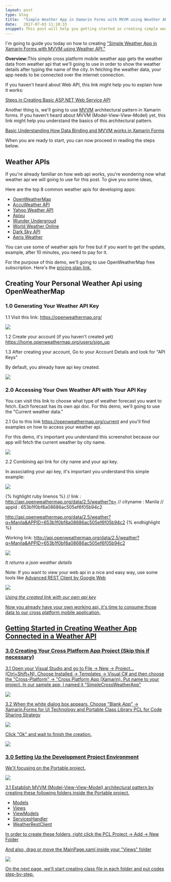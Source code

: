 ```yaml
---
layout: post
type: blog
title:  "Simple Weather App in Xamarin Forms with MVVM using Weather API Part 1"
date:   2017-07-03 11:10:33
snippet: This post will help you getting started in creating simple weather app in xamarin forms connected on a weather api
---
```


I'm going to guide you today on how to creating <a href="/2017/07/03/simple-weather-app-in-xamarin-forms-with-mvvm-using-weather-api-part1">"Simple Weather App in Xamarin Forms with MVVM using Weather API."</a>

<strong>Overview:</strong>This simple cross platform mobile weather app gets the weather data from weather api that we'll going to use in order to show the weather details after typing the name of the city. In fetching the weather data, your app needs to be connected over the internet connection.

If you haven't heard about Web API, this link might help you to explain how it works: 

<a href="https://deanilvincent.github.io/2017/05/16/steps-in-creating-basic-aspnet-web-service-api/">Steps in Creating Basic ASP.NET Web Service API</a>

Another thing is, we'll going to use <a href="https://deanilvincent.github.io/2017/06/03/basic-understanding-of-mvvm-and-databinding-in-xamarin-forms/">MVVM</a> architectural pattern in Xamarin forms. If you haven't heard about MVVM (Model-View-View-Model) yet, this link might help you understand the basics of this architectural pattern.

<a href="https://deanilvincent.github.io/2017/06/03/basic-understanding-of-mvvm-and-databinding-in-xamarin-forms/">Basic Understanding How Data Binding and MVVM works in Xamarin Forms</a>

When you are ready to start, you can now proceed in reading the steps below.

## Weather APIs

If you're already familiar on how web api works, you're wondering now what weather api we will going to use for this post. To give you some ideas, 

Here are the top 8 common weather apis for developing apps:

- <a href="http://www.openweathermap.com/">OpenWeatherMap</a> 
- <a href="http://apidev.accuweather.com/developers/">AccuWeather API</a>
- <a href="https://developer.yahoo.com/weather/">Yahoo Weather API</a>
- <a href="https://www.apixu.com/">Apixu</a>
- <a href="https://www.wunderground.com/weather/api/">Wunder Undergroud</a>
- <a href="https://developer.worldweatheronline.com/api/">World Weather Online</a>
- <a href="https://darksky.net/dev/">Dark Sky API</a>
- <a href="https://www.aerisweather.com/develop/">Aeris Weather</a>

You can use some of weather apis for free but if you want to get the update, example, after 10 minutes, you need to pay for it. 

For the purpose of this demo, we'll going to use OpenWeatherMap free subscription. Here's the <a href="https://openweathermap.org/price">pricing plan link.</a>

## Creating Your Personal Weather Api using OpenWeatherMap 

### 1.0 Generating Your Weather API Key

1.1 Visit this link: <a href="https://openweathermap.org/">https://openweathermap.org/</a>

<img src="https://user-images.githubusercontent.com/10904957/27801416-7f8ce786-6050-11e7-975f-44c89764bddd.png"/>

1.2 Create your account (if you haven't created yet) <a href="https://home.openweathermap.org/users/sign_up">https://home.openweathermap.org/users/sign_up</a>

1.3 After creating your account, Go to your Account Details and look for "API Keys"

By default, you already have api key created. 

<img src="https://user-images.githubusercontent.com/10904957/27801820-b72a4d3a-6052-11e7-8224-db6373192287.png"/>

### 2.0 Accessing Your Own Weather API with Your API Key

You can visit this link to choose what type of weather forecast you want to fetch. Each forecast has its own api doc. For this demo, we'll going to use the "Current weather data."

2.1 Go to this link <a href="https://openweathermap.org/current">https://openweathermap.org/current</a> and you'll find examples on how to access your weather api.

For this demo, it's important you understand this screenshot because our app will fetch the current weather by city name.

<img src="https://user-images.githubusercontent.com/10904957/27802079-25de5b8a-6054-11e7-8a5b-65025eaeb196.png"/>

2.2 Combining api link for city name and your api key.

In associating your api key, it's important you understand this simple example:

<img src="https://user-images.githubusercontent.com/10904957/27802471-8c15208a-6056-11e7-87ae-35b5cd0796d9.png"/>

{% highlight ruby linenos %}
// link     :   http://api.openweathermap.org/data/2.5/weather?q=
// cityname :   Manila
// appid    :   653b1f0bf8a08686ac505ef6f05b94c2

http://api.openweathermap.org/data/2.5/weather?q=Manila&APPID=653b1f0bf8a08686ac505ef6f05b94c2
{% endhighlight %}

Working link: <a href="http://api.openweathermap.org/data/2.5/weather?q=Manila&APPID=653b1f0bf8a08686ac505ef6f05b94c2">http://api.openweathermap.org/data/2.5/weather?q=Manila&APPID=653b1f0bf8a08686ac505ef6f05b94c2</a>

<img src="https://user-images.githubusercontent.com/10904957/27802669-cf351c3e-6057-11e7-94ff-475d46372dc0.png"/>

<i>It returns a json weather details</i>

Note: If you want to view your web api in a nice and easy way, use some tools like <a href="https://chrome.google.com/webstore/detail/advanced-rest-client/hgmloofddffdnphfgcellkdfbfbjeloo">Advanced REST Client by Google Web

<img src="https://user-images.githubusercontent.com/10904957/27834185-787ae458-6108-11e7-8678-abb57fd28312.png"/>

<i>Using the created link with our own api key</i>

Now you already have your own working api, it's time to consume those data to our cross platform mobile application.

## Getting Started in Creating Weather App Connected in a Weather API

### 3.0 Creating Your Cross Platform App Project (Skip this if necessary)

3.1 Open your Visual Studio and go to File -> New -> Project... (Ctrl+Shift+N). Choose Installed -> Templates -> Visual C# and then choose the "Cross-Platform" -> "Cross Platform App (Xamarin). Put name to your project. In our sample app, I named it "SimpleCrossWeatherApp"

<img src="https://user-images.githubusercontent.com/10904957/27829405-466fcf9c-6076-11e7-9123-992011f628cd.PNG"/>

3.2 When the white dialog box appears, Choose "Blank App" -> Xamarin.Forms for UI Technology and Portable Class Library PCL for Code Sharing Strategy

<img src="https://user-images.githubusercontent.com/10904957/27829407-4831f9fe-6076-11e7-9ef5-e1e6cb5c4a85.PNG"/>

Click "Ok" and wait to finish the creation.

<img src="https://user-images.githubusercontent.com/10904957/27830625-1d06ba66-607c-11e7-9b06-f7a997fed927.PNG"/>

### 3.0 Setting Up the Development Project Environment

We'll focusing on the Portable project.

<img src="https://user-images.githubusercontent.com/10904957/27830921-5fd07714-607d-11e7-9923-6ee83056667d.PNG"/>

3.1 Establish MVVM (Model-View-View-Model) architectural pattern by creating these following folders inside the Portable project.

- Models
- Views
- ViewModels
- ServicesHandler
- WeatherRestClient

In order to create these folders, right click the PCL Project -> Add -> New Folder

And also, drag or move the MainPage.xaml inside your "Views" folder

<img src="https://user-images.githubusercontent.com/10904957/27831287-e1261764-607e-11e7-8c04-ce1cad99db3a.PNG"/>

On the next page, we'll start creating class file in each folder and put codes step-by-step.
